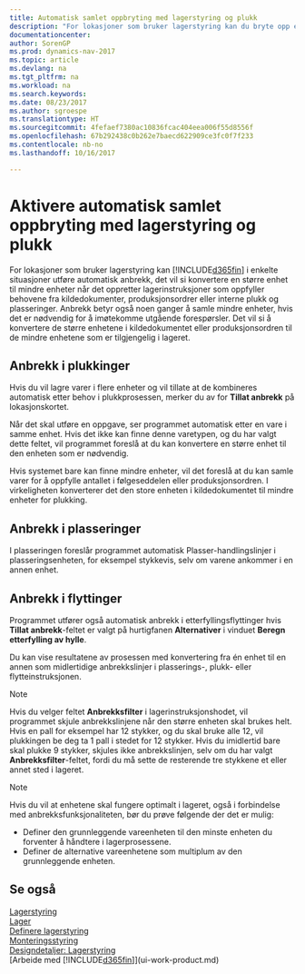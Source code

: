 ```yaml
---
title: Automatisk samlet oppbryting med lagerstyring og plukk
description: "For lokasjoner som bruker lagerstyring kan du bryte opp en større enhet til mindre enheter når det oppretter lagerinstruksjoner som oppfyller behovene fra kildedokumenter, produksjonsordrer eller interne plukk og plasseringer."
documentationcenter: 
author: SorenGP
ms.prod: dynamics-nav-2017
ms.topic: article
ms.devlang: na
ms.tgt_pltfrm: na
ms.workload: na
ms.search.keywords: 
ms.date: 08/23/2017
ms.author: sgroespe
ms.translationtype: HT
ms.sourcegitcommit: 4fefaef7380ac10836fcac404eea006f55d8556f
ms.openlocfilehash: 67b292438c0b262e7baecd622909ce3fc0f7f233
ms.contentlocale: nb-no
ms.lasthandoff: 10/16/2017

---
```

# <a name="how-to-enable-automatic-breaking-bulk-with-directed-put-away-and-pick"></a>Aktivere automatisk samlet oppbryting med lagerstyring og plukk
For lokasjoner som bruker lagerstyring kan [!INCLUDE[d365fin](includes/d365fin_md.md)] i enkelte situasjoner utføre automatisk anbrekk, det vil si konvertere en større enhet til mindre enheter når det oppretter lagerinstruksjoner som oppfyller behovene fra kildedokumenter, produksjonsordrer eller interne plukk og plasseringer. Anbrekk betyr også noen ganger å samle mindre enheter, hvis det er nødvendig for å imøtekomme utgående forespørsler. Det vil si å konvertere de større enhetene i kildedokumentet eller produksjonsordren til de mindre enhetene som er tilgjengelig i lageret.   

## <a name="breakbulking-in-picks"></a>Anbrekk i plukkinger  
Hvis du vil lagre varer i flere enheter og vil tillate at de kombineres automatisk etter behov i plukkprosessen, merker du av for **Tillat anbrekk** på lokasjonskortet.  

Når det skal utføre en oppgave, ser programmet automatisk etter en vare i samme enhet. Hvis det ikke kan finne denne varetypen, og du har valgt dette feltet, vil programmet foreslå at du kan konvertere en større enhet til den enheten som er nødvendig.  

Hvis systemet bare kan finne mindre enheter, vil det foreslå at du kan samle varer for å oppfylle antallet i følgeseddelen eller produksjonsordren. I virkeligheten konverterer det den store enheten i kildedokumentet til mindre enheter for plukking.  

## <a name="breakbulking-in-put-aways"></a>Anbrekk i plasseringer  
I plasseringen foreslår programmet automatisk Plasser-handlingslinjer i plasseringsenheten, for eksempel stykkevis, selv om varene ankommer i en annen enhet.  

## <a name="breakbulking-in-movements"></a>Anbrekk i flyttinger  
Programmet utfører også automatisk anbrekk i etterfyllingsflyttinger hvis **Tillat anbrekk**-feltet er valgt på hurtigfanen **Alternativer** i vinduet **Beregn etterfylling av hylle**.  

Du kan vise resultatene av prosessen med konvertering fra én enhet til en annen som midlertidige anbrekkslinjer i plasserings-, plukk- eller flytteinstruksjonen.  

> [!NOTE]  
>  Hvis du velger feltet **Anbrekksfilter** i lagerinstruksjonshodet, vil programmet skjule anbrekkslinjene når den større enheten skal brukes helt. Hvis en pall for eksempel har 12 stykker, og du skal bruke alle 12, vil plukkingen be deg ta 1 pall i stedet for 12 stykker. Hvis du imidlertid bare skal plukke 9 stykker, skjules ikke anbrekkslinjen, selv om du har valgt **Anbrekksfilter**-feltet, fordi du må sette de resterende tre stykkene et eller annet sted i lageret.  

> [!NOTE]  
>  Hvis du vil at enhetene skal fungere optimalt i lageret, også i forbindelse med anbrekksfunksjonaliteten, bør du prøve følgende der det er mulig:  
>   
> - Definer den grunnleggende vareenheten til den minste enheten du forventer å håndtere i lagerprosessene.  
> - Definer de alternative vareenhetene som multiplum av den grunnleggende enheten.  

## <a name="see-also"></a>Se også  
[Lagerstyring](warehouse-manage-warehouse.md)  
[Lager](inventory-manage-inventory.md)  
[Definere lagerstyring](warehouse-setup-warehouse.md)     
[Monteringsstyring](assembly-assemble-items.md)    
[Designdetaljer: Lagerstyring](design-details-warehouse-management.md)  
[Arbeide med [!INCLUDE[d365fin](includes/d365fin_md.md)]](ui-work-product.md)  


